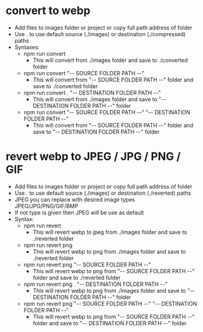 # convert to webp

- Add files to images folder or project or copy full path address of folder
- Use . to use default source (./images) or destination (./compressed) paths
- Syntaxes:
    - npm run convert
        - This will convert from ./images folder and save to ./converted folder
    - npm run convert "-- SOURCE FOLDER PATH --"
        - This will convert from "-- SOURCE FOLDER PATH --" folder and save to ./converted folder
    - npm run convert . "-- DESTINATION FOLDER PATH --"
        - This will convert from ./images folder and save to "-- DESTINATION FOLDER PATH --" folder
    - npm run convert "-- SOURCE FOLDER PATH --" "-- DESTINATION FOLDER PATH --"
        - This will convert from "-- SOURCE FOLDER PATH --" folder and save to "-- DESTINATION FOLDER PATH --" folder

# revert webp to JPEG / JPG / PNG / GIF

- Add files to images folder or project or copy full path address of folder
- Use . to use default source (./images) or destination (./reverted) paths
- JPEG you can replace with desired image types JPEG/JPG/PNG/GIF/BMP
- If not type is given then JPEG will be use as default
- Syntax:
    - npm run revert
        - This will revert webp to jpeg from ./images folder and save to ./reverted folder
    - npm run revert png
        - This will revert webp to png from ./images folder and save to ./reverted folder
    - npm run revert png "-- SOURCE FOLDER PATH --"
        - This will revert webp to png from "-- SOURCE FOLDER PATH --" folder and save to ./reverted folder
    - npm run revert png . "-- DESTINATION FOLDER PATH --"
        - This will revert webp to png from ./images folder and save to "-- DESTINATION FOLDER PATH --" folder
    - npm run revert png "-- SOURCE FOLDER PATH --" "-- DESTINATION FOLDER PATH --"
        - This will revert webp to png from "-- SOURCE FOLDER PATH --" folder and save to "-- DESTINATION FOLDER PATH --" folder

